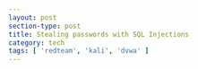```yaml
---
layout: post
section-type: post
title: Stealing passwords with SQL Injections
category: tech
tags: [ 'redteam', 'kali', 'dvwa' ]
---
```

